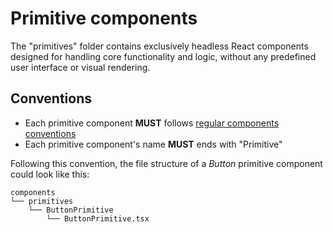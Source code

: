 # Primitive components

The "primitives" folder contains exclusively headless React components designed for handling core functionality and logic, without any predefined user interface or visual rendering.

## Conventions

- Each primitive component **MUST** follows [regular components conventions](../README.md#conventions)
- Each primitive component's name **MUST** ends with "Primitive"

Following this convention, the file structure of a _Button_ primitive component could look like this:

```
components
└── primitives
    └── ButtonPrimitive
        └── ButtonPrimitive.tsx
```
